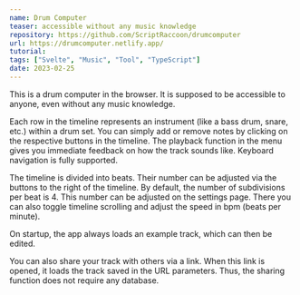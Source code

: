 ```yaml
---
name: Drum Computer
teaser: accessible without any music knowledge
repository: https://github.com/ScriptRaccoon/drumcomputer
url: https://drumcomputer.netlify.app/
tutorial:
tags: ["Svelte", "Music", "Tool", "TypeScript"]
date: 2023-02-25
---
```


This is a drum computer in the browser. It is supposed to be accessible to anyone, even without any music knowledge.

Each row in the timeline represents an instrument (like a bass drum, snare, etc.) within a drum set. You can simply add or remove notes by clicking on the respective buttons in the timeline. The playback function in the menu gives you immediate feedback on how the track sounds like. Keyboard navigation is fully supported.

The timeline is divided into beats. Their number can be adjusted via the buttons to the right of the timeline. By default, the number of subdivisions per beat is 4. This number can be adjusted on the settings page. There you can also toggle timeline scrolling and adjust the speed in bpm (beats per minute).

On startup, the app always loads an example track, which can then be edited.

You can also share your track with others via a link. When this link is opened, it loads the track saved in the URL parameters. Thus, the sharing function does not require any database.
